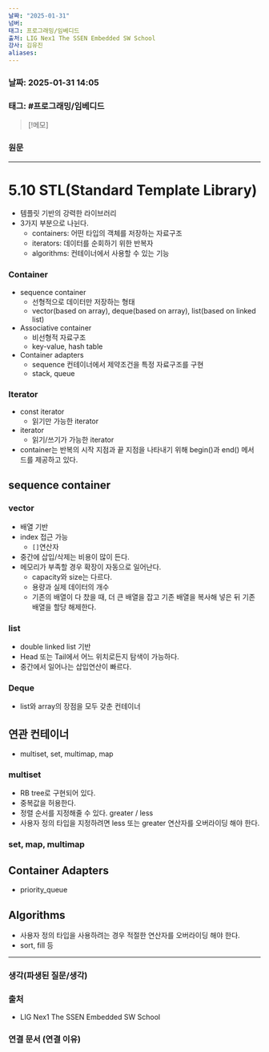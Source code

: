 ```yaml
---
날짜: "2025-01-31"
넘버: 
태그: 프로그래밍/임베디드
출처: LIG Nex1 The SSEN Embedded SW School
강사: 김유진
aliases:
---
```

### 날짜:  2025-01-31 14:05

### 태그: #프로그래밍/임베디드

>[!메모]
>

### 원문
---
# 5.10 STL(Standard Template Library)
- 템플릿 기반의 강력한 라이브러리
- 3가지 부분으로 나뉜다.
	- containers: 어떤 타입의 객체를 저장하는 자료구조
	- iterators: 데이터를 순회하기 위한 반복자
	- algorithms: 컨테이너에서 사용할 수 있는 기능
### Container
- sequence container
	- 선형적으로 데이터만 저장하는 형태
	- vector(based on array), deque(based on array), list(based on linked list)
- Associative container
	- 비선형적 자료구조
	- key-value, hash table
- Container adapters
	- sequence 컨테이너에서 제약조건을 특정 자료구조를 구현 
	- stack, queue
### Iterator
- const iterator  
	- 읽기만 가능한 iterator
- iterator
	- 읽기/쓰기가 가능한 iterator
- container는 반복의 시작 지점과 끝 지점을 나타내기 위해 begin()과 end() 메서드를 제공하고 있다.
## sequence container
### vector
- 배열 기반
- index 접근 가능
	- `[]`연산자
- 중간에 삽입/삭제는 비용이 많이 든다.
- 메모리가 부족할 경우 확장이 자동으로 일어난다.
	- capacity와 size는 다르다.
	- 용량과 실제 데이터의 개수
	- 기존의 배열이 다 찼을 때, 더 큰 배열을 잡고 기존 배열을 복사해 넣은 뒤 기존 배열을 할당 해제한다.
### list
- double linked list 기반
- Head 또는 Tail에서 어느 위치로든지 탐색이 가능하다.
- 중간에서 일어나는 삽입연산이 빠르다.
### Deque
- list와 array의 장점을 모두 갖춘 컨테이너
## 연관 컨테이너
- multiset, set, multimap, map
### multiset
- RB tree로 구현되어 있다.
- 중복값을 허용한다.
- 정렬 순서를 지정해줄 수 있다. greater / less
- 사용자 정의 타입을 지정하려면 less 또는 greater 연산자를 오버라이딩 해야 한다.
### set, map, multimap
## Container Adapters
- priority_queue
## Algorithms
- 사용자 정의 타입을 사용하려는 경우 적절한 연산자를 오버라이딩 해야 한다.
- sort, fill 등

---
### 생각(파생된 질문/생각)

### 출처
- LIG Nex1 The SSEN Embedded SW School

### 연결 문서 (연결 이유)
